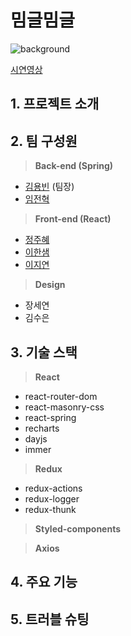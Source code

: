 # 밈글밈글

![background](https://user-images.githubusercontent.com/91620721/151837847-f1a8073d-4ee3-42af-9fb2-360e91b9bf42.jpeg)


[시연영상](https://www.youtube.com/watch?v=0FW30mV3Jgs)


## 1. 프로젝트 소개
## 2. 팀 구성원
> **Back-end (Spring)**
* [김용빈](https://github.com/Zabee52) (팀장)
* [임전혁](https://github.com/yarogono)
> **Front-end (React)**
* [정주혜](https://github.com/zubetcha)
* [이한샘](https://github.com/undriedspring)
* [이지연](https://github.com/zhiyeonyi)
> **Design**
* 장세연
* 김수은
## 3. 기술 스택
> **React**
* react-router-dom
* react-masonry-css
* react-spring
* recharts
* dayjs
* immer
> **Redux**
* redux-actions
* redux-logger
* redux-thunk
> **Styled-components**

> **Axios**
## 4. 주요 기능
## 5. 트러블 슈팅

